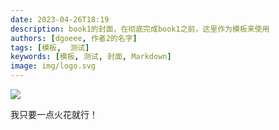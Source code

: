 ```yaml
---
date: 2023-04-26T18:19
description: book1的封面，在彻底完成book1之前，这里作为模板来使用
authors: [dgoeee, 作者2的名字]
tags: [模板,  测试]
keywords: [模板, 测试, 封面, Markdown]
image: img/logo.svg
---
```




![](https://game.gtimg.cn/images/lol/universe/v1/assets/blt8153414671d1773e-zeri-splashv2.jpg)

我只要一点火花就行！
